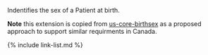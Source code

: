 <!--- Text entered into this file will appear at the top of the profiles page before the Formal Views of the profile content. -->

Indentifies the sex of a Patient at birth.

**Note** this extension is copied from [us-core-birthsex](https://build.fhir.org/ig/HL7/US-Core-R4/StructureDefinition-us-core-birthsex.html) as a proposed approach to support similar requirments in Canada.

{% include link-list.md %}

